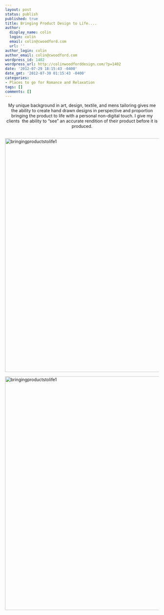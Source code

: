 ```yaml
---
layout: post
status: publish
published: true
title: Bringing Product Design to Life....
author:
  display_name: colin
  login: colin
  email: colin@cwoodford.com
  url: ''
author_login: colin
author_email: colin@cwoodford.com
wordpress_id: 1402
wordpress_url: http://colinwoodforddesign.com/?p=1402
date: '2012-07-29 18:15:43 -0400'
date_gmt: '2012-07-30 01:15:43 -0400'
categories:
- Places to go for Romance and Relaxation
tags: []
comments: []
---
```

<div class = "posts-box">
<p style="text-align: center;">My unique background in art, design, textile, and mens tailoring gives me the ability to create hand drawn designs in perspective and proportion bringing the product to life with a personal non-digital touch. I give my clients &nbsp;the ability to &ldquo;see&rdquo; an accurate rendition of their product before it is produced.</p><br />
<a href="http://colinwoodforddesign.com/portfolio/wallsindustrial-workwear/"><img class="aligncenter size-full wp-image-1624" alt="bringingproductstolife1" src="http://colinwoodforddesign.com/wp-content/uploads/2012/07/bringingproductstolife1.png" width="595" height="764" /></a>
<p><img class="aligncenter size-full wp-image-1624" alt="bringingproductstolife1" src="http://colinwoodforddesign.com/wp-content/uploads/2012/07/bringingproductstolife2.png" width="595" height="764" /></p>
</div>